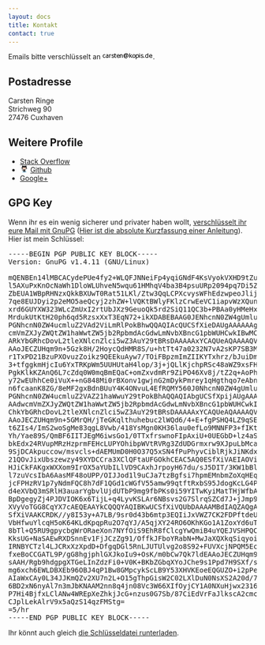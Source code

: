 ```yaml
---
layout: docs
title: Kontakt
contact: true
---
```


Emails bitte verschlüsselt an <img src="/contact/carsten-at-kopis-de.png" alt="meine Email" />.

Postadresse
-----------

Carsten Ringe<br />
Strichweg 90<br />
27476 Cuxhaven<br />

Weitere Profile
---------------

* [Stack Overflow][7]
* <img src="/img/Octocat-small.png" height="24" style="height: 1em;" />&nbsp;[Github][5]
* [Google+][3]

GPG Key
-------

Wenn ihr es ein wenig sicherer und privater haben wollt, [verschlüsselt ihr eure Mail mit GnuPG][0] ([Hier ist die absolute Kurzfassung einer Anleitung][1]). Hier ist mein Schlüssel:

<pre>
-----BEGIN PGP PUBLIC KEY BLOCK-----
Version: GnuPG v1.4.11 (GNU/Linux)

mQENBEn14lMBCACydePUe4fy2+WLQFJNNeiFp4yqiGNdF4KsVyokVXHD9tZuGaBU
l5AXuPxKnOcNaWh1DloWLUhveN5wqu61HMhqV4ba3B4psuURp2094pq7Di5Zoudb
ZbEUA1WBpRHNzxQkkBXUwT0Rat51LKl/Ztw3QqLCPXcvysWFhEdzwpeoJlijWz2w
7qe8EUJDyi2p2eMO5aeQcyj2zhZW+lVQKtBWlyFKlzCrwEeVC1iapvWzXQunGL/C
xrd6GUYXW323WLcZmUxI2rtUbJXz9GeuoQk5rd2SiQ11QC3b+PBAa0yHMeHxX2Vn
MrdukUtKtH20ph6qd5RzsxXxT3EqN72+ikXDABEBAAG0JENhcnN0ZW4gUmluZ2Ug
PGNhcnN0ZW4ucmluZ2VAd2ViLmRlPokBhwQQAQIAcQUCSfXieDAUgAAAAAAgAAdw
cmVmZXJyZWQtZW1haWwtZW5jb2RpbmdAcGdwLmNvbXBncG1pbWUHCwkIBwMCCgIZ
ARkYbGRhcDovL2tleXNlcnZlci5wZ3AuY29tBRsDAAAAAxYCAQUeAQAAAAQVCAkK
AAoJECZUHqm9n+5Gzk8H/2HoycQdHMR8S/u+htTt47a0232N7vA2sKP7SB3MBQ1h
r1TxPD21BzuPXOvuzZoikz9QEEkuAyw7/TOiFBpzmImZIIKYTxhrz/bJuiDmzzm5
3+tfggkmHjcIu6YxTRKpWm5UUHUtaH4lop/3j+jQLlKjchpRSc48aWZ9xsFHNfou
PgkKlkKZAnQ6L7cZdq0W0mqBmEQaC+omZxvdmRr9ZiPO46Xv8j/tZ2q+AoPh2YGi
y72wEUhhCe0iVuX++nG848Mi0rBXonv1gwjnG2mDykPmrey1qHgthqo7eAbnZXws
n6fcaanK8ZG/8eMF2gxBdnBUuY4K4ONvuL4EfRQMY560J0NhcnN0ZW4gUmluZ2Ug
PGNhcnN0ZW4ucmluZ2VAZ21haWwuY29tPokBhAQQAQIAbgUCSfXpijAUgAAAAAAg
AAdwcmVmZXJyZWQtZW1haWwtZW5jb2RpbmdAcGdwLmNvbXBncG1pbWUHCwkIBwMC
ChkYbGRhcDovL2tleXNlcnZlci5wZ3AuY29tBRsDAAAAAxYCAQUeAQAAAAQVCAkK
AAoJECZUHqm9n+5GMrQH/jTeGKqlthuhebuc2lWQd6/4+E+fgPSHQ4LZ9qSE7BTz
t6ZIs4/ImS2woSgMe83qgL8Vwb/418YsMgn0KH36lau0efLo9MNNFP3+fIKtPHmk
Yh/Yae89S/QmBF6IITJEgM6iwsGo1/0TTxfrswnoFIpAxiU+0UEGbD+lz4aSQfxB
bkEdx24RVupMRzHzprmFEHcLUPYOhibpWVtRVRg3ZdUDGrmxrw9XJpuLbMca4Pv1
9SjDCAkpuccow/msvcls+dAEMUmD0H0O37Q5xSN4fPuPhyvCiblRjkJiNKdx6GbA
21QOvJixUbszewzy49XYDCCra3XClQFtaUFGOkhCEAC5AQ0ESfXiVAEIAOViPMgH
HJiCkFAKgxWXXom9IrOX5aYUbILlVD9CAxhJrpoyH67du/sJ5DIT/3KW1bBlSj2Y
l7zuVcsIbA6AasMF48oUPP/OIJJod1l9uCJa7tzBgfsi7hpmEMnbmZoXqHEqClxo
jcFPHzRV1p7yNdmFQC8h7dF1QGd1cWGfV55amw99qtftRxbS95JdogKcLG4Pxgaf
d4eXVbQ3mSRlH3auarYgbvlUjdUTbP9mg9fbPKs0i59YITwKyiMatTHjWfbAQ+n5
BpDgegyZj4PJDVIOK6x6TijL+q4LyvKSLAr6NBsvs2G7SlrqSZCd7J+jJmp9tcup
XVyVoTGG8CqYX7cAEQEAAYkCQQQYAQIBKwUCSfXiVQUbDAAAAMBdIAQZAQgABgUC
SfXiVAAKCRDK//y8I53y+A7LB/9sr0d43b6mtp3EQIiJxVWZ7CK2FDPftdeUXyXV
VbHfwuYlcqH5oK64KLdKpqpRu2O7qYJ/A5qjXY24RO6OKhKGo1A1ZoxYd6uT+cb+
8bTl+Q5RU9gpycbgWrORaeXon7NYfOiS9EhR8fClcgYwQmiB4uYQEJVSHPQC6cbr
KksUG+NaSAEwRXDSnnEv1FjJCzZg91/OffkJFboYRabN+MwJaXQXkqSiqyoiujBY
IRNBYCTzl4LJCRxXzXpdD+DfgqDGl5RnLJUTUlvg2o8S92+FUVXcjNPQM5Ecohot
fxeBoCCGATL9P/gG8hgjphlGXJkoIu9+OsK/m0bCw7Qk7ldEAAoJECZUHqm9n+5G
sAAH/Rgb9hdgpgXTGeLInZdzFi0+V0K+BKbZGbqXYoJChe9s1Ppd7H9SXf/se28/
mg6xch6EWLDBXEb96OBJ4qP1Bw8GMpcykScLB9Y53XHVKEoeEQGUZO+i2pPeRvYF
AIaWxCAy0L34JJKmQZv2XU7n2L+O15gThpGisW2C02LXlDuN0NsXS2A20d/7DhLy
6BD2xN6nyAl7n3mJbKNAAM2nn8q4jn08Vc3W66XIfOyjCY1A0NXuHjwx2316jxpC
P7Hi4BjfxLClANw4WREpXeZhkjJcG+nzus0G7Sb/87CiEdVrFaJlkscA2cmc/oVQ
CJplLekAlrV9x5aQzS14qzFMStg=
=5/hr
-----END PGP PUBLIC KEY BLOCK-----
</pre>

Ihr könnt auch gleich [die Schlüsseldatei runterladen][2].

[0]: http://www.gnupg.org/index.de.html
[1]: http://www.gnupg.org/howtos/de/GPGMiniHowto-4.html
[2]: /contact/carsten-at-kopis-de.txt
[3]: https://plus.google.com/110503464505798755891
[4]: http://bitcoin.org/
[5]: https://github.com/MoriTanosuke/
[6]: http://mumble.sourceforge.net/
[7]: http://stackoverflow.com/users/834/cringe

